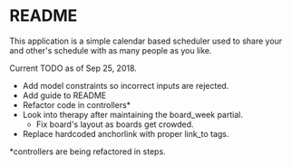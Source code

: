 # README

This application is a simple calendar based scheduler used to share your and other's
schedule with as many people as you like.

Current TODO as of Sep 25, 2018.
* Add model constraints so incorrect inputs are rejected.
* Add guide to README
* Refactor code in controllers*
* Look into therapy after maintaining the board_week partial.
  * Fix board's layout as boards get crowded.
* Replace hardcoded anchorlink with proper link_to tags.

*controllers are being refactored in steps.
